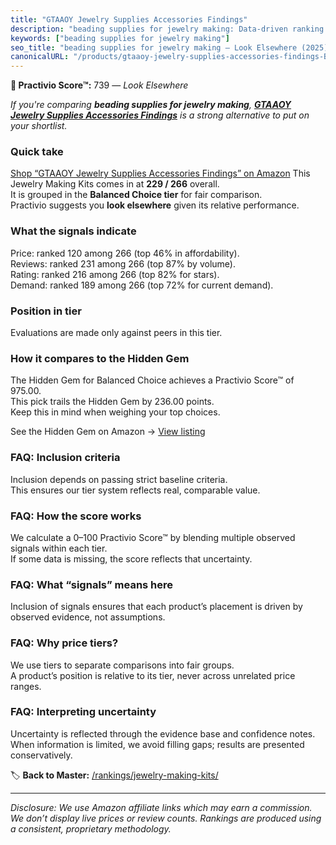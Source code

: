 ```yaml
---
title: "GTAAOY Jewelry Supplies Accessories Findings"
description: "beading supplies for jewelry making: Data-driven ranking using the Practivio Score™. Positioned by quality, value, demand, findability, momentum."
keywords: ["beading supplies for jewelry making"]
seo_title: "beading supplies for jewelry making — Look Elsewhere (2025)"
canonicalURL: "/products/gtaaoy-jewelry-supplies-accessories-findings-B0CJQYD5XL/"
---
```


**🚫 Practivio Score™:** 739 — _Look Elsewhere_


*If you're comparing **beading supplies for jewelry making**, **[GTAAOY Jewelry Supplies Accessories Findings](https://www.amazon.com/dp/B0CJQYD5XL?tag=practivio-20)** is a strong alternative to put on your shortlist.*
### Quick take
[Shop “GTAAOY Jewelry Supplies Accessories Findings” on Amazon](https://www.amazon.com/dp/B0CJQYD5XL?tag=practivio-20)
This Jewelry Making Kits comes in at **229 / 266** overall.  
It is grouped in the **Balanced Choice tier** for fair comparison.  
Practivio suggests you **look elsewhere** given its relative performance.

### What the signals indicate
Price: ranked 120 among 266 (top 46% in affordability).  
Reviews: ranked 231 among 266 (top 87% by volume).  
Rating: ranked 216 among 266 (top 82% for stars).  
Demand: ranked 189 among 266 (top 72% for current demand).

### Position in tier
Evaluations are made only against peers in this tier.

### How it compares to the Hidden Gem
The Hidden Gem for Balanced Choice achieves a Practivio Score™ of 975.00.  
This pick trails the Hidden Gem by 236.00 points.  
Keep this in mind when weighing your top choices.  

See the Hidden Gem on Amazon → [View listing](https://www.amazon.com/dp/B07M6CDS77?tag=practivio-20)

### FAQ: Inclusion criteria
Inclusion depends on passing strict baseline criteria.  
This ensures our tier system reflects real, comparable value.

### FAQ: How the score works
We calculate a 0–100 Practivio Score™ by blending multiple observed signals within each tier.  
If some data is missing, the score reflects that uncertainty.

### FAQ: What “signals” means here
Inclusion of signals ensures that each product’s placement is driven by observed evidence, not assumptions.

### FAQ: Why price tiers?
We use tiers to separate comparisons into fair groups.  
A product’s position is relative to its tier, never across unrelated price ranges.

### FAQ: Interpreting uncertainty
Uncertainty is reflected through the evidence base and confidence notes.  
When information is limited, we avoid filling gaps; results are presented conservatively.


🏷️ **Back to Master:** [/rankings/jewelry-making-kits/](/rankings/jewelry-making-kits/)

---
_Disclosure: We use Amazon affiliate links which may earn a commission. We don’t display live prices or review counts. Rankings are produced using a consistent, proprietary methodology._
